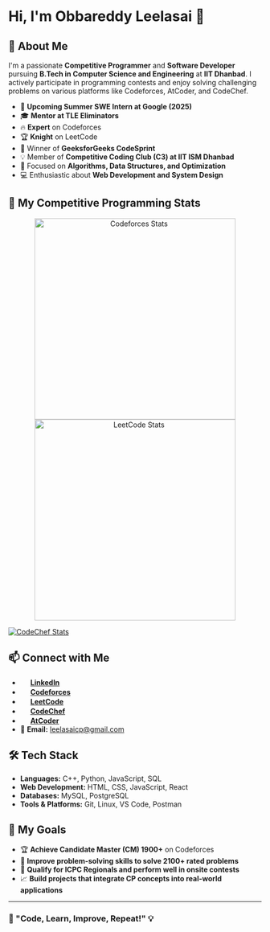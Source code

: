 # Hi, I'm Obbareddy Leelasai 👋

## 🚀 About Me
I'm a passionate **Competitive Programmer** and **Software Developer** pursuing **B.Tech in Computer Science and Engineering** at **IIT Dhanbad**. I actively participate in programming contests and enjoy solving challenging problems on various platforms like Codeforces, AtCoder, and CodeChef.

- 🌟 **Upcoming Summer SWE Intern at Google (2025)**
- 🎓 **Mentor at TLE Eliminators**
- 🔥 **Expert** on Codeforces
- 🏆 **Knight** on LeetCode
- 🎯 Winner of **GeeksforGeeks CodeSprint**
- 💡 Member of **Competitive Coding Club (C3) at IIT ISM Dhanbad**
- 🔬 Focused on **Algorithms, Data Structures, and Optimization**
- 💻 Enthusiastic about **Web Development and System Design**

## 🌟 My Competitive Programming Stats
<p align="center">
  <a href="https://codeforces.com/profile/leelasai_2004">
    <img src="https://codeforces-readme-stats.vercel.app/api/card?username=leelasai_2004&theme=github_dark&disable_animations=false&show_icons=true&force_username=true" alt="Codeforces Stats" width="400" />
  </a>
  <a href="https://leetcode.com/obbareddyleelasai">
    <img src="https://leetcard.jacoblin.cool/obbareddyleelasai?theme=catppuccinMocha&font=Stylish&ext=contest" alt="LeetCode Stats" width="400" />
  </a>
</p>

[![CodeChef Stats](https://cp-logo.vercel.app/codechef/Leelasai345)](https://www.codechef.com/users/Leelasai345)

## 📫 Connect with Me
- <img src="https://cdn-icons-png.flaticon.com/512/174/174857.png" width="16"/> **[LinkedIn](https://www.linkedin.com/in/Leelasai2026)**
- <img src="https://codeforces.org/s/42131/favicon-32x32.png" width="16"/> **[Codeforces](https://codeforces.com/profile/leelasai_2004)**
- <img src="https://upload.wikimedia.org/wikipedia/commons/1/19/LeetCode_logo_black.png" width="16"/> **[LeetCode](https://leetcode.com/obbareddyleelasai)**
- <img src="https://cdn.codechef.com/images/cc-logo.svg" width="16"/> **[CodeChef](https://www.codechef.com/users/Leelasai345)**
- <img src="https://img.atcoder.jp/assets/atcoder.png" width="16"/> **[AtCoder](https://atcoder.jp/users/Leelasai)**
- 📧 **Email:** leelasaicp@gmail.com

## 🛠️ Tech Stack
- **Languages:** C++, Python, JavaScript, SQL
- **Web Development:** HTML, CSS, JavaScript, React
- **Databases:** MySQL, PostgreSQL
- **Tools & Platforms:** Git, Linux, VS Code, Postman

## 📌 My Goals
- 🏆 **Achieve Candidate Master (CM) 1900+** on Codeforces  
- 🚀 **Improve problem-solving skills to solve 2100+ rated problems**  
- 🎯 **Qualify for ICPC Regionals and perform well in onsite contests**  
- 📈 **Build projects that integrate CP concepts into real-world applications**  

---

### 🚀 "Code, Learn, Improve, Repeat!" 💡
